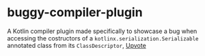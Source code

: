 # buggy-compiler-plugin
A Kotlin compiler plugin made specifically to showcase a bug when accessing the costructors of a `kotlinx.serialization.Serializable` annotated class from its `ClassDescriptor`, [Upvote](https://youtrack.jetbrains.com/issue/KT-39491)
